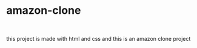 # amazon-clone
<br>
<p>this project is made with html and css and this is an amazon clone project</p>
